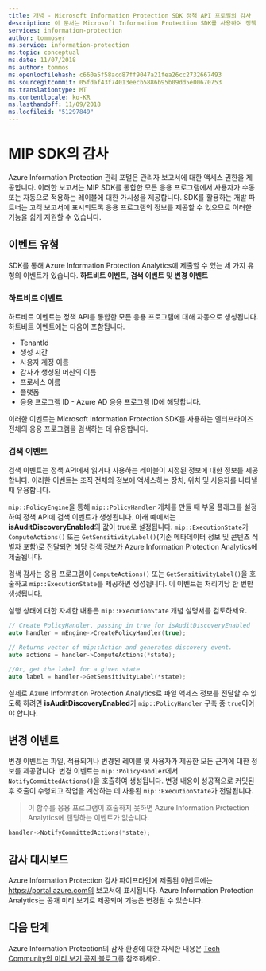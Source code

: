 ```yaml
---
title: 개념 - Microsoft Information Protection SDK 정책 API 프로필의 감사
description: 이 문서는 Microsoft Information Protection SDK를 사용하여 정책 API 감사 이벤트를 Azure Information Protection Analytics에 제출하는 방법을 이해하는 데 도움이 됩니다.
services: information-protection
author: tommoser
ms.service: information-protection
ms.topic: conceptual
ms.date: 11/07/2018
ms.author: tommos
ms.openlocfilehash: c660a5f58acd87ff9047a21fea26cc2732667493
ms.sourcegitcommit: 05fdaf43f74013eecb5886b95b09dd5e00670753
ms.translationtype: MT
ms.contentlocale: ko-KR
ms.lasthandoff: 11/09/2018
ms.locfileid: "51297849"
---
```

# <a name="auditing-in-the-mip-sdk"></a>MIP SDK의 감사

Azure Information Protection 관리 포털은 관리자 보고서에 대한 액세스 권한을 제공합니다. 이러한 보고서는 MIP SDK를 통합한 모든 응용 프로그램에서 사용자가 수동 또는 자동으로 적용하는 레이블에 대한 가시성을 제공합니다. SDK를 활용하는 개발 파트너는 고객 보고서에 표시되도록 응용 프로그램의 정보를 제공할 수 있으므로 이러한 기능을 쉽게 지원할 수 있습니다.

## <a name="event-types"></a>이벤트 유형

SDK를 통해 Azure Information Protection Analytics에 제출할 수 있는 세 가지 유형의 이벤트가 있습니다. **하트비트 이벤트**, **검색 이벤트** 및 **변경 이벤트**

### <a name="heartbeat-events"></a>하트비트 이벤트

하트비트 이벤트는 정책 API를 통합한 모든 응용 프로그램에 대해 자동으로 생성됩니다. 하트비트 이벤트에는 다음이 포함됩니다.

* TenantId
* 생성 시간
* 사용자 계정 이름
* 감사가 생성된 머신의 이름
* 프로세스 이름
* 플랫폼
* 응용 프로그램 ID - Azure AD 응용 프로그램 ID에 해당합니다.

이러한 이벤트는 Microsoft Information Protection SDK를 사용하는 엔터프라이즈 전체의 응용 프로그램을 검색하는 데 유용합니다.

### <a name="discovery-events"></a>검색 이벤트

검색 이벤트는 정책 API에서 읽거나 사용하는 레이블이 지정된 정보에 대한 정보를 제공합니다. 이러한 이벤트는 조직 전체의 정보에 액세스하는 장치, 위치 및 사용자를 나타낼 때 유용합니다.

`mip::PolicyEngine`을 통해 `mip::PolicyHandler` 개체를 만들 때 부울 플래그를 설정하여 정책 API에 검색 이벤트가 생성됩니다. 아래 예에서는 **isAuditDiscoveryEnabled**의 값이 true로 설정됩니다. `mip::ExecutionState`가 `ComputeActions()` 또는 `GetSensitivityLabel()`(기존 메타데이터 정보 및 콘텐츠 식별자 포함)로 전달되면 해당 검색 정보가 Azure Information Protection Analytics에 제출됩니다.

검색 감사는 응용 프로그램이 `ComputeActions()` 또는 `GetSensitivityLabel()`을 호출하고 `mip::ExecutionState`를 제공하면 생성됩니다. 이 이벤트는 처리기당 한 번만 생성됩니다.

실행 상태에 대한 자세한 내용은 `mip::ExecutionState` 개념 설명서를 검토하세요.

```cpp
// Create PolicyHandler, passing in true for isAuditDiscoveryEnabled
auto handler = mEngine->CreatePolicyHandler(true);

// Returns vector of mip::Action and generates discovery event.
auto actions = handler->ComputeActions(*state);

//Or, get the label for a given state
auto label = handler->GetSensitivityLabel(*state);
```

실제로 Azure Information Protection Analytics로 파일 액세스 정보를 전달할 수 있도록 하려면 **isAuditDiscoveryEnabled**가 `mip::PolicyHandler` 구축 중 `true`이어야 합니다.

## <a name="change-event"></a>변경 이벤트

변경 이벤트는 파일, 적용되거나 변경된 레이블 및 사용자가 제공한 모든 근거에 대한 정보를 제공합니다. 변경 이벤트는 `mip::PolicyHandler`에서 `NotifyCommittedActions()`을 호출하여 생성됩니다. 변경 내용이 성공적으로 커밋된 후 호출이 수행되고 작업을 계산하는 데 사용된 `mip::ExecutionState`가 전달됩니다.

> 이 함수를 응용 프로그램이 호출하지 못하면 Azure Information Protection Analytics에 랜딩하는 이벤트가 없습니다.

```cpp
handler->NotifyCommittedActions(*state);
```

## <a name="audit-dashboard"></a>감사 대시보드

Azure Information Protection 감사 파이프라인에 제출된 이벤트에는 https://portal.azure.com의 보고서에 표시됩니다. Azure Information Protection Analytics는 공개 미리 보기로 제공되며 기능은 변경될 수 있습니다.

## <a name="next-steps"></a>다음 단계

Azure Information Protection의 감사 환경에 대한 자세한 내용은 [Tech Community의 미리 보기 공지 블로그](https://techcommunity.microsoft.com/t5/Azure-Information-Protection/Data-discovery-reporting-and-analytics-for-all-your-data-with/ba-p/253854)를 참조하세요.

